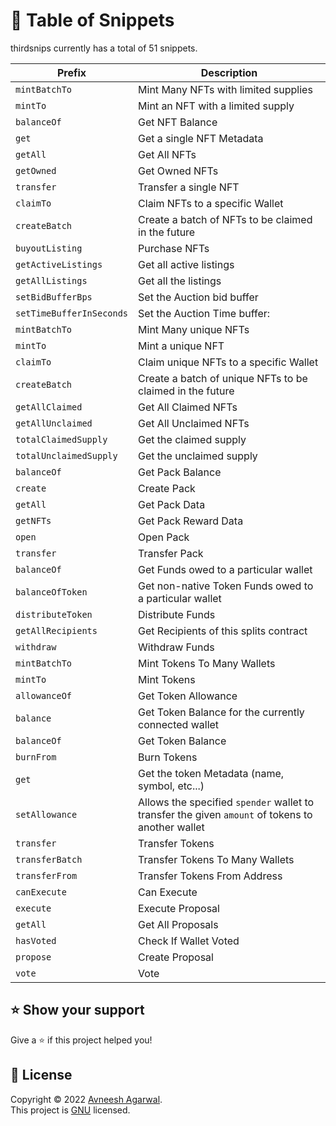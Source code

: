 # 🌈 Table of Snippets


thirdsnips currently has a total of 51 snippets.

| Prefix                   | Description                                                                                      |
| ------------------------ | ------------------------------------------------------------------------------------------------ |
| `mintBatchTo`            | Mint Many NFTs with limited supplies                                                             |
| `mintTo`                 | Mint an NFT with a limited supply                                                                |
| `balanceOf`              | Get NFT Balance                                                                                  |
| `get`                    | Get a single NFT Metadata                                                                        |
| `getAll`                 | Get All NFTs                                                                                     |
| `getOwned`               | Get Owned NFTs                                                                                   |
| `transfer`               | Transfer a single NFT                                                                            |
| `claimTo`                | Claim NFTs to a specific Wallet                                                                  |
| `createBatch`            | Create a batch of NFTs to be claimed in the future                                               |
| `buyoutListing`          | Purchase NFTs                                                                                    |
| `getActiveListings`      | Get all active listings                                                                          |
| `getAllListings`         | Get all the listings                                                                             |
| `setBidBufferBps`        | Set the Auction bid buffer                                                                       |
| `setTimeBufferInSeconds` | Set the Auction Time buffer:                                                                     |
| `mintBatchTo`            | Mint Many unique NFTs                                                                            |
| `mintTo`                 | Mint a unique NFT                                                                                |
| `claimTo`                | Claim unique NFTs to a specific Wallet                                                           |
| `createBatch`            | Create a batch of unique NFTs to be claimed in the future                                        |
| `getAllClaimed`          | Get All Claimed NFTs                                                                             |
| `getAllUnclaimed`        | Get All Unclaimed NFTs                                                                           |
| `totalClaimedSupply`     | Get the claimed supply                                                                           |
| `totalUnclaimedSupply`   | Get the unclaimed supply                                                                         |
| `balanceOf`              | Get Pack Balance                                                                                 |
| `create`                 | Create Pack                                                                                      |
| `getAll`                 | Get Pack Data                                                                                    |
| `getNFTs`                | Get Pack Reward Data                                                                             |
| `open`                   | Open Pack                                                                                        |
| `transfer`               | Transfer Pack                                                                                    |
| `balanceOf`              | Get Funds owed to a particular wallet                                                            |
| `balanceOfToken`         | Get non-native Token Funds owed to a particular wallet                                           |
| `distributeToken`        | Distribute Funds                                                                                 |
| `getAllRecipients`       | Get Recipients of this splits contract                                                           |
| `withdraw`               | Withdraw Funds                                                                                   |
| `mintBatchTo`            | Mint Tokens To Many Wallets                                                                      |
| `mintTo`                 | Mint Tokens                                                                                      |
| `allowanceOf`            | Get Token Allowance                                                                              |
| `balance`                | Get Token Balance for the currently connected wallet                                             |
| `balanceOf`              | Get Token Balance                                                                                |
| `burnFrom`               | Burn Tokens                                                                                      |
| `get`                    | Get the token Metadata (name, symbol, etc...)                                                    |
| `setAllowance`           | Allows the specified `spender` wallet to transfer the given `amount` of tokens to another wallet |
| `transfer`               | Transfer Tokens                                                                                  |
| `transferBatch`          | Transfer Tokens To Many Wallets                                                                  |
| `transferFrom`           | Transfer Tokens From Address                                                                     |
| `canExecute`             | Can Execute                                                                                      |
| `execute`                | Execute Proposal                                                                                 |
| `getAll`                 | Get All Proposals                                                                                |
| `hasVoted`               | Check If Wallet Voted                                                                            |
| `propose`                | Create Proposal                                                                                  |
| `vote`                   | Vote                                                                                             |


## ⭐ Show your support

Give a ⭐️ if this project helped you!

## 📝 License

Copyright © 2022 [Avneesh Agarwal](https://github.com/avneesh0612).<br />
This project is [GNU](https://github.com/avneesh0612/thirdweb-snippets/blob/main/LICENSE) licensed.
